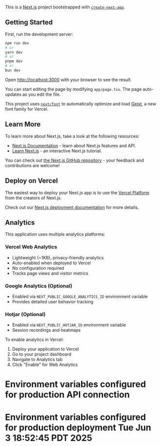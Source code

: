 This is a [Next.js](https://nextjs.org) project bootstrapped with [`create-next-app`](https://nextjs.org/docs/app/api-reference/cli/create-next-app).

## Getting Started

First, run the development server:

```bash
npm run dev
# or
yarn dev
# or
pnpm dev
# or
bun dev
```

Open [http://localhost:3000](http://localhost:3000) with your browser to see the result.

You can start editing the page by modifying `app/page.tsx`. The page auto-updates as you edit the file.

This project uses [`next/font`](https://nextjs.org/docs/app/building-your-application/optimizing/fonts) to automatically optimize and load [Geist](https://vercel.com/font), a new font family for Vercel.

## Learn More

To learn more about Next.js, take a look at the following resources:

- [Next.js Documentation](https://nextjs.org/docs) - learn about Next.js features and API.
- [Learn Next.js](https://nextjs.org/learn) - an interactive Next.js tutorial.

You can check out [the Next.js GitHub repository](https://github.com/vercel/next.js) - your feedback and contributions are welcome!

## Deploy on Vercel

The easiest way to deploy your Next.js app is to use the [Vercel Platform](https://vercel.com/new?utm_medium=default-template&filter=next.js&utm_source=create-next-app&utm_campaign=create-next-app-readme) from the creators of Next.js.

Check out our [Next.js deployment documentation](https://nextjs.org/docs/app/building-your-application/deploying) for more details.

## Analytics

This application uses multiple analytics platforms:

### Vercel Web Analytics
- Lightweight (~1KB), privacy-friendly analytics
- Auto-enabled when deployed to Vercel
- No configuration required
- Tracks page views and visitor metrics

### Google Analytics (Optional)
- Enabled via `NEXT_PUBLIC_GOOGLE_ANALYTICS_ID` environment variable
- Provides detailed user behavior tracking

### Hotjar (Optional)
- Enabled via `NEXT_PUBLIC_HOTJAR_ID` environment variable
- Session recordings and heatmaps

To enable analytics in Vercel:
1. Deploy your application to Vercel
2. Go to your project dashboard
3. Navigate to Analytics tab
4. Click "Enable" for Web Analytics

# Environment variables configured for production API connection
# Environment variables configured for production deployment Tue Jun  3 18:52:45 PDT 2025
